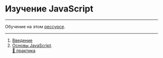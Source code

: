 # Изучение JavaScript

***

Обучение на этом [рессурсе](https://learn.javascript.ru/js).

***

1. [Введение](https://learn.javascript.ru/getting-started)
2. [Основы JavaScript](https://learn.javascript.ru/getting-started).  
[📒 практика](Основы%20JavaScript/README.md "Практика")